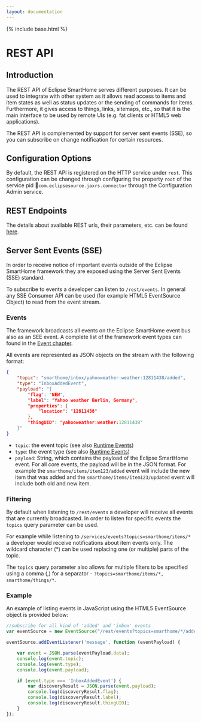 ```yaml
---
layout: documentation
---
```


{% include base.html %}

# REST API

## Introduction

The REST API of Eclipse SmartHome serves different purposes. It can be used to integrate with other system as it allows read access to items and item states as well as status updates or the sending of commands for items. Furthermore, it gives access to things, links, sitemaps, etc., so that it is the main interface to be used by remote UIs (e.g. fat clients or HTML5 web applications).

The REST API is complemented by support for server sent events (SSE), so you can subscribe  on change notification for certain resources.

## Configuration Options

By default, the REST API is registered on the HTTP service under `rest`. This configuration can be changed through configuring the property `root` of the service pid `com.eclipsesource.jaxrs.connector` through the Configuration Admin service.

## REST Endpoints

The details about available REST urls, their parameters, etc. can be found [here](../../rest/index.html).

## Server Sent Events (SSE)

In order to receive notice of important events outside of the Eclipse SmartHome framework they are exposed using the Server Sent Events (SSE) standard.

To subscribe to events a developer can listen to `/rest/events`. In general any SSE Consumer API can be used (for example HTML5 EventSource Object) to read from the event stream.

### Events

The framework broadcasts all events on the Eclipse SmartHome event bus also as an SEE event. A complete list of the framework event types can found in the [Event chapter](events.html).

All events are represented as JSON objects on the stream with the following format:

```json
{
    "topic": "smarthome/inbox/yahooweather:weather:12811438/added",
    "type": "InboxAddedEvent",
    "payload": "{
        "flag": "NEW",
        "label": "Yahoo weather Berlin, Germany",
        "properties": {
            "location": "12811438"
        },
        "thingUID": "yahooweather:weather:12811438"
    }"
}
```

* `topic`: the event topic (see also [Runtime Events](events.html))
* `type`: the event type (see also [Runtime Events](event-type-definition.html))
* `payload`: String, which contains the payload of the Eclipse SmartHome event. For all core events, the payload will be in the JSON format. For example the `smarthome/items/item123/added` event will include the new item that was added and the `smarthome/items/item123/updated` event will include both old and new item.
  
### Filtering

By default when listening to `/rest/events` a developer will receive all events that are currently broadcasted. In order to listen for specific events the `topics` query parameter can be used.

For example while listening to `/services/events?topics=smarthome/items/*` a developer would receive notifications about item events only. The wildcard character (\*) can be used replacing one (or multiple) parts of the topic.

The `topics` query parameter also allows for multiple filters to be specified using a comma (,) for a separator - `?topics=smarthome/items/*, smarthome/things/*`.

### Example

An example of listing events in JavaScript using the HTML5 EventSource object is provided below:

```js
//subscribe for all kind of 'added' and 'inbox' events
var eventSource = new EventSource("/rest/events?topics=smarthome/*/added,smarthome/inbox/*");

eventSource.addEventListener('message', function (eventPayload) {

    var event = JSON.parse(eventPayload.data);
    console.log(event.topic);
    console.log(event.type);
    console.log(event.payload);

    if (event.type === 'InboxAddedEvent') {
        var discoveryResult = JSON.parse(event.payload);
        console.log(discoveryResult.flag);
        console.log(discoveryResult.label);
        console.log(discoveryResult.thingUID);
    }
});
```
